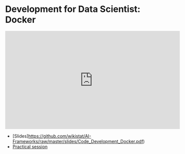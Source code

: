 # Development for Data Scientist: Docker 

<iframe width="560" height="315" src="https://www.youtube.com/embed/loMf5bFyzY4" title="YouTube video player" frameborder="0" allow="accelerometer; autoplay; clipboard-write; encrypted-media; gyroscope; picture-in-picture" allowfullscreen></iframe>

*   [Slides]https://github.com/wikistat/AI-Frameworks/raw/master/slides/Code_Development_Docker.pdf)
*   [Practical session](https://github.com/wikistat/AI-Frameworks/blob/master/CodeDevelopment/TP.pdf)
